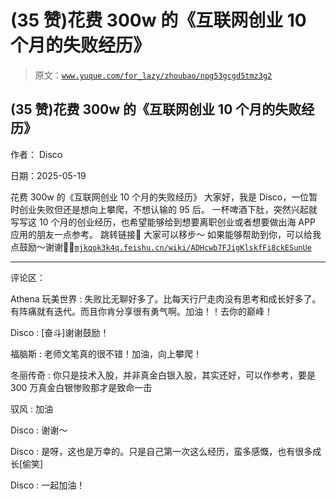# (35 赞)花费 300w 的《互联网创业 10 个月的失败经历》

> 原文：[`www.yuque.com/for_lazy/zhoubao/npg53gcgd5tmz3g2`](https://www.yuque.com/for_lazy/zhoubao/npg53gcgd5tmz3g2)

## (35 赞)花费 300w 的《互联网创业 10 个月的失败经历》

作者： Disco

日期：2025-05-19

花费 300w 的《互联网创业 10 个月的失败经历》 大家好，我是 Disco，一位暂时创业失败但还是想向上攀爬，不想认输的 95 后。
一杯啤酒下肚，突然兴起就写写这 10 个月的创业经历，也希望能够给到想要离职创业或者想要做出海 APP 应用的朋友一点参考。 跳转链接🔗 大家可以移步～
如果能够帮助到你，可以给我点鼓励～谢谢🫰🏻[`mjkqok3k4q.feishu.cn/wiki/ADHcwb7FJigKlskfFi8ckESunUe`](https://mjkqok3k4q.feishu.cn/wiki/ADHcwb7FJigKlskfFi8ckESunUe)

* * *

评论区：

Athena 玩美世界 : 失败比无聊好多了。比每天行尸走肉没有思考和成长好多了。有阵痛就有迭代。而且你肯分享很有勇气啊。加油！！去你的巅峰！

Disco : [奋斗]谢谢鼓励！

福脑斯 : 老师文笔真的很不错！加油，向上攀爬！

冬丽传奇 : 你只是技术入股，并非真金白银入股，其实还好，可以作参考，要是 300 万真金白银惨败那才是致命一击

驭风 : 加油

Disco : 谢谢～

Disco : 是呀，这也是万幸的。只是自己第一次这么经历，蛮多感慨，也有很多成长[偷笑]

Disco : 一起加油！
